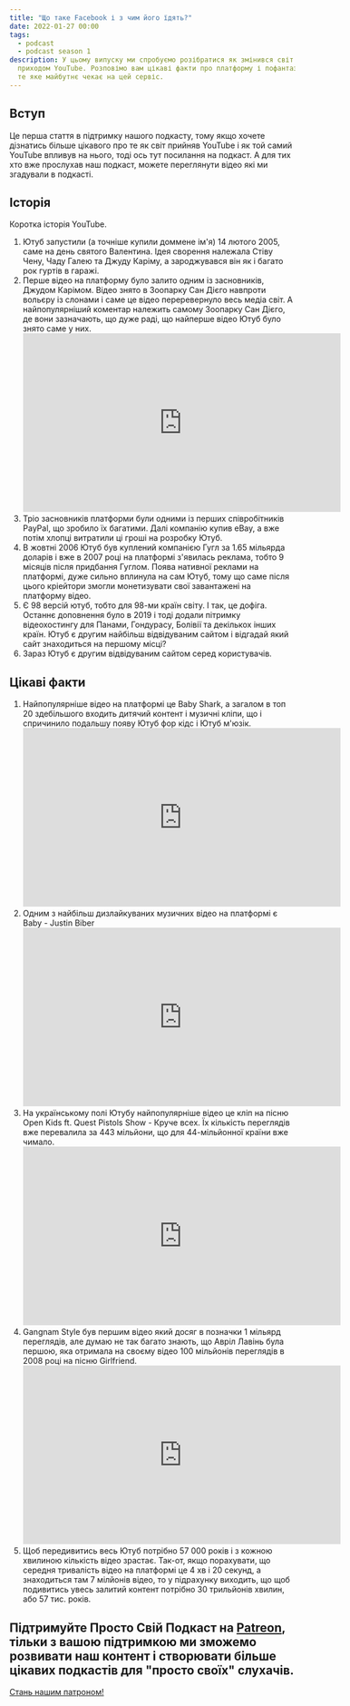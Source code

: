 ```yaml
---
title: "Що таке Facebook і з чим його їдять?"
date: 2022-01-27 00:00
tags:
  - podcast
  - podcast season 1
description: У цьому випуску ми спробуємо розібратися як змінився світ з
  приходом YouTube. Розповімо вам цікаві факти про платформу і пофантазуємо про
  те яке майбутнє чекає на цей сервіс.
---
```


## Вступ

Це перша стаття в підтримку нашого подкасту, тому якщо хочете дізнатись більше цікавого про те як світ прийняв YouTube і як той самий YouTube впливув на нього, тоді ось тут посилання на подкаст. А для тих хто вже прослухав наш подкаст, можете переглянути відео які ми згадували в подкасті.

## Історія

Коротка історія YouTube.

1. Ютуб запустили (а точніше купили доммене ім'я) 14 лютого 2005, саме на день святого Валентина. Ідея сворення належала Стіву Чену, Чаду Галею та Джуду Каріму, а зароджувався він як і багато рок гуртів в гаражі.
2. Перше відео на платформу було залито одним із засновників, Джудом Карімом. Відео знято в Зоопарку Сан Дієго навпроти вольєру із слонами і саме це відео переревернуло весь медіа світ. А найпопулярніший коментар належить самому Зоопарку Сан Дієго, де вони зазначають, що дуже раді, що найперше відео Ютуб було знято саме у них. <iframe width="560" height="315" src="https://www.youtube.com/embed/jNQXAC9IVRw" title="YouTube video player" frameborder="0" allow="accelerometer; autoplay; clipboard-write; encrypted-media; gyroscope; picture-in-picture" allowfullscreen></iframe>
3. Тріо засновників платформи були одними із перших співробітників PayPal, що зробило їх багатими. Далі компанію купив eBay, а вже потім хлопці витратили ці гроші на розробку Ютуб.
4. В жовтні 2006 Ютуб був куплений компанією Гугл за 1.65 мільярда доларів і вже в 2007 році на платформі з'явилась реклама, тобто 9 місяців після придбання Гуглом. Поява нативної реклами на платформі, дуже сильно вплинула на сам Ютуб, тому що саме після цього кріейтори змогли монетизувати свої завантажені на платформу відео.
5. Є 98 версій ютуб, тобто для 98-ми країн світу. І так, це дофіга. Останнє доповнення було в 2019 і тоді додали пітримку відеохостингу для Панами, Гондурасу, Болівії та декількох інших країн. Ютуб є другим найбільш відвідуваним сайтом і відгадай який сайт знаходиться на першому місці?
6. Зараз Ютуб є другим відвідуваним сайтом серед користувачів.

## Цікаві факти

1. Найпопулярніше відео на платформі це Baby Shark, а загалом в топ 20 здебільшого входить дитячий контент і музичні кліпи, що і спричинило подальшу появу Ютуб фор кідс і Ютуб м'юзік. <iframe width="560" height="315" src="https://www.youtube.com/embed/XqZsoesa55w" title="YouTube video player" frameborder="0" allow="accelerometer; autoplay; clipboard-write; encrypted-media; gyroscope; picture-in-picture" allowfullscreen></iframe>
2. Одним з найбільш дизлайкуваних музичних відео на платформі є Baby - Justin Biber <iframe width="560" height="315" src="https://www.youtube.com/embed/kffacxfA7G4" title="YouTube video player" frameborder="0" allow="accelerometer; autoplay; clipboard-write; encrypted-media; gyroscope; picture-in-picture" allowfullscreen></iframe>
3. На українському полі Ютубу найпопулярніше відео це кліп на пісню Open Kids ft. Quest Pistols Show - Круче всех. Їх кількість переглядів вже перевалила за 443 мільйони, що для 44-мільйонної країни вже чимало. <iframe width="560" height="315" src="https://youtu.be/eCkBdziK5RM" title="YouTube video player" frameborder="0" allow="accelerometer; autoplay; clipboard-write; encrypted-media; gyroscope; picture-in-picture" allowfullscreen></iframe>
4. Gangnam Style був першим відео який досяг в позначки 1 мільярд переглядів, але думаю не так багато знають, що Авріл Лавінь була першою, яка отримала на своєму відео 100 мільйонів переглядів в 2008 році на пісню Girlfriend. <iframe width="560" height="315" src="https://www.youtube.com/embed/Bg59q4puhmg" title="YouTube video player" frameborder="0" allow="accelerometer; autoplay; clipboard-write; encrypted-media; gyroscope; picture-in-picture" allowfullscreen></iframe>
5. Щоб передивитись весь Ютуб потрібно 57 000 років і з кожною хвилиною кількість відео зрастає. Так-от, якщо порахувати, що середня тривалість відео на платформі це 4 хв і 20 секунд, а знаходиться там 7 мілйонів відео, то у підрахунку виходить, що щоб подивитись увесь залитий контент потрібно 30 трильйонів хвилин, або 57 тис. років.

## Підтримуйте Просто Свій Подкаст на [Patreon](https://www.patreon.com/bePatron?u=66578283 "Просто свій патреон"), тільки з вашою підтримкою ми зможемо розвивати наш контент і створювати більше цікавих подкастів для "просто своїх" слухачів.

<a href="https://www.patreon.com/bePatron?u=66578283" data-patreon-widget-type="become-patron-button">Стань нашим патроном!</a><script async src="https://c6.patreon.com/becomePatronButton.bundle.js"></script>

